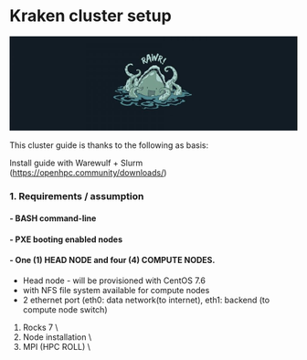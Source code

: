 # Kraken cluster setup

![alt text](https://github.com/kimrojas/cluster_setup/blob/master/kraken.JPG)

This cluster guide is thanks to the following as basis: 

 Install guide with Warewulf + Slurm (https://openhpc.community/downloads/)

### 1. Requirements /  assumption
#### - BASH command-line
#### - PXE booting enabled nodes
#### - One (1) HEAD NODE and four (4) COMPUTE NODES.
- Head node - will be provisioned with CentOS 7.6 
- with NFS file system available for compute nodes
- 2 ethernet port (eth0: data network(to internet), eth1: backend (to compute node switch)




1. Rocks 7 \
2. Node installation \ 
3. MPI (HPC ROLL) \


